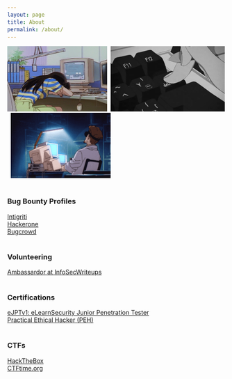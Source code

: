 ```yaml
---
layout: page
title: About
permalink: /about/
---
```

<img src="/public/media/tired.gif" alt="tired_person_gif" width="230" height="150">&nbsp;&nbsp;<img src="/public/media/delete.gif" alt="press_delete_gif" width="263" height="150">&nbsp;&nbsp;<img src="/public/media/bored.gif" alt="bored_gif" width="230" height="150">
<br/><br/>
### Bug Bounty Profiles
<a href="https://app.intigriti.com/profile/kiddah" target="_blank">Intigriti</a><br/>
<a href="https://hackerone.com/kiddah" target="_blank">Hackerone</a><br/>
<a href="https://bugcrowd.com/kiddah" target="_blank">Bugcrowd</a><br/><br/>

### Volunteering
<a href="https://twitter.com/InfoSecComm" target="_blank">Ambassardor at InfoSecWriteups</a><br/><br/>


### Certifications
<a href="https://verified.elearnsecurity.com/certificates/0859cb88-6347-4947-a7c1-c9870a96326b" target="_blank">eJPTv1: eLearnSecurity Junior Penetration Tester</a><br/>
<a href="https://academy.tcm-sec.com/p/practical-ethical-hacking-the-complete-course" target="_blank">Practical Ethical Hacker (PEH)</a><br/><br/>

### CTFs
<a href="https://app.hackthebox.com/profile/393025" target="_blank">HackTheBox</a><br/>
<a href="https://ctftime.org/team/139763" target="_blank">CTFtime.org</a>